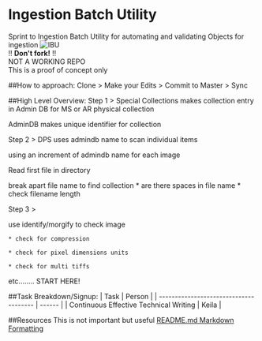 # Ingestion Batch Utility
Sprint to Ingestion Batch Utility for automating and validating Objects for ingestion
![IBU](http://i.imgur.com/wTI6m0G.png)
<br/>:bangbang: **Don't fork!** :bangbang:<br/>
NOT A WORKING REPO<br/>
This is a proof of concept only

##How to approach:
Clone > Make your Edits > Commit to Master > Sync


##High Level Overview:
Step 1 >
  Special Collections makes collection entry in Admin DB for MS or AR physical collection
  
  AdminDB makes unique identifier for collection

Step 2 >
  DPS uses admindb name to scan individual items
  
  using an increment of admindb name for each image
  
  Read first file in directory
  
  break apart file name to find collection
    * are there spaces in file name
    * check filename length
  
Step 3 >
  
  use identify/morgify to check image
  
    * check for compression
    
    * check for pixel dimensions units
    
    * check for multi tiffs
    

etc........ START HERE!

##Task Breakdown/Signup:
| Task                                   | Person |
| -------------------------------------- | ------ |
| Continuous Effective Technical Writing | Keila  |


##Resources
This is not important but useful
[README.md Markdown Formatting](https://guides.github.com/features/mastering-markdown/)
